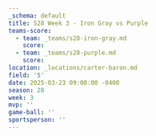 ```yaml
---
_schema: default
title: S28 Week 3 - Iron Gray vs Purple
teams-score:
  - team: _teams/s28-iron-gray.md
    score:
  - team: _teams/s28-purple.md
    score:
location: _locations/carter-baron.md
field: '5'
date: 2025-03-23 09:00:00 -0400
season: 28
week: 3
mvp: ''
game-ball: ''
sportsperson: ''
---
```

